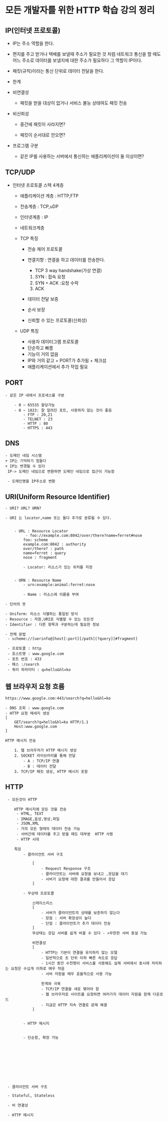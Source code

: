 # 모든 개발자를 위한 HTTP 학습 강의 정리 

## IP(인터넷 프로토콜)

 - IP는 주소 역할을 한다.

 - 편지를 주고 받거나 택배를 보낼때 주소가 필요한 것 처럼 네트워크 통신을 할 때도 어느 주소로 데이터를 보낼지에 대한 주소가 필요하다 그 역할이 IP이다.

 - 패킷(규칙)이라는 통신 단위로 데이터 전달을 한다.

 * 한계  

 - 비연결성   

    - 패킷을 받을 대상이 없거나 서비스 불능 상태여도 패킷 전송

 - 비신뢰성  

    - 중간에 패킷이 사라지면?  

    - 패킷이 순서대로 안오면?

 - 프로그램 구분

    - 같은 IP를 사용하는 서버에서 통신하는 애플리케이션이 둘 이상이면?

## TCP/UDP

  - 인터넷 프로토콜 스택 4계층
    - 애플리케이션 계층 : HTTP,FTP
    - 전송계층 : TCP,uDP
    - 인터넷계층 : IP
    - 네트워크계층


    - TCP 특징  
        - 전송 제어 프로토콜

        - 연결지향  : 연결을 하고 데이터를 전송한다.
            - TCP 3 way handshake(가상 연결)
            1. SYN : 접속 요청
            2. SYN + ACK :요청 수락
            3. ACK
        - 데이터 전달 보증
        - 순서 보장
        - 신뢰할 수 있는 프로토콜(신뢰성)

    - UDP 특징
    
        - 사용자 데이터그램 프로토콜
        - 단순하고 빠름
        - 기능이 거의 없음
        - IP와 거의 같고 + PORT가 추가됨 + 체크섬
        - 애플리케이션에서 추가 작업 필요

## PORT

    - 같은 IP 내에서 프로세스를 구분
    
        - 0 ~ 65535 할당가능
        - 0 ~ 1023: 잘 알려진 포트, 사용하지 않는 것이 좋음
            - FTP : 20,21
            - TELNET : 23
            - HTTP : 80
            - HTTPS : 443

## DNS

    - 도메인 네임 시스템 
    + IP는 기억하기 힘들다 
    + IP는 변경될 수 있다
     IP-> 도메인 네임으로 변환하면 도메인 네임으로 접근이 가능함

     - 도메인명을 IP주소로 변환


## URI(Uniform Resource Identifier)

    - URI? URL? URN?

    - URI 는 locator,name 또는 둘다 추가로 분류될 수 있다.


        - URL : Resource Locator  
             - foo://example.com:8042/over/there?name=ferret#nose
            foo: scheme
            example.com:8042 : authority
            over/there? : path
            name=ferret : query
            nose : fragment

            - Locator: 리소스가 있는 위치를 지정


        - URN : Resource Name 
            - urn:example:animal:ferret:nose

            - Name : 리소스에 이름을 부여
             
    - 단어의 뜻
    
    - Uniform: 리소스 식별하는 통일된 방식
    - Resource : 자원,URI로 식별할 수 있는 모든것
    - Identifier : 다른 항목과 구분하는데 필요한 정보

    - 전체 문법
     - scheme://[uerinfo@]host[:port][/path][?query][#fragment]

     - 프로토콜 : http
     - 호스트명 : www.google.com
     - 포트 번호 : 433
     - 패스 :/search
     - 쿼리 파라미터 : q=hello&hl=ko


## 웹 브라우저 요청 흐름

    https://www.google.com:443/search?q=hello&hl=ko

    - DNS 조회 : www.google.com
    - HTTP 요청 메세지 생성
    [
        GET/search?q=hello&hl=ko HTTP/1.1
        Host:www.google.com
    ]
    
    HTTP 메시지 전송
        
        1. 웹 브라우저가 HTTP 메시지 생성
        2. SOCKET 라이브러리를 통해 전달
            - A : TCP/IP 연결
            - B : 데이터 전달
        3. TCP/IP 패킷 생성, HTTP 메시지 포함
       

## HTTP
    
     - 모든것이 HTTP  

        HTTP 메시지에 모든 것을 전송
         - HTML, TEXT
         - IMAGE,음성,영상,파일
         - JSON,XML
         - 거의 모든 형태의 데이터 전송 가능
         - 서버간에 데이터를 주고 받을 때도 대부분  HTTP 사용
         - HTTP 시대

        특징 
            - 클라이언트 서버 구조
                
                [
                    - Request Response 구조
                    - 클라이언트는 서버에 요청을 보내고 ,응답을 대기
                    - 서버가 요청에 대한 결과를 만들어서 응답
                ]
                
            - 무상태 프로토콜

                스테이스리스
                [
                    - 서버가 클라이언트의 상태를 보존하지 않는다
                    - 장점 : 서버 확장성이 높다
                    - 단점 : 클라이언트가 추가 데이터 전송
                ]
                무상태는 응답 서버를 쉽게 바꿀 수 있다 - >무한한 서버 증설 가능

                비연결성
                [
                    - HTTP는 기본이 연결을 유지하지 않는 모델
                    - 일반적으로 초 단위 이하 빠른 속도로 응답
                    - 1시간 동안 수천명이 서비스를 사용해도 실제 서버에서 동시에 처리하는 요청은 수십개 이하로 매우 작음
                    - 서버 자원을 매우 효율적으로 사용 가능

                    한계와 극복
                    - TCP/IP 연결을 새로 맺어야 함 
                    - 웹 브라우저로 사이트를 요청하면 여러가지 데이터 자원을 함께 다운로드
                    - 지금은 HTTP 지속 연결로 문제 해결
                ]

                
            - HTTP 메시지

            
            - 단순함, 확장 가능










     - 클라이언트 서버 구조
     
     - Stateful, Stateless

     - 비 연결성  

     - HTTP 메시지

     
